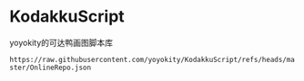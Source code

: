 # KodakkuScript
 yoyokity的可达鸭画图脚本库

`https://raw.githubusercontent.com/yoyokity/KodakkuScript/refs/heads/master/OnlineRepo.json`
